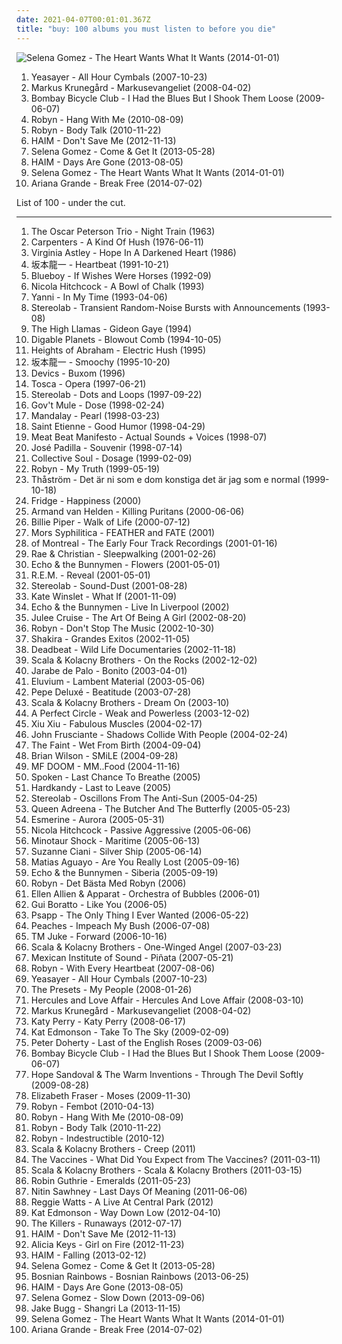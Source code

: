 ```yaml
---
date: 2021-04-07T00:01:01.367Z
title: "buy: 100 albums you must listen to before you die"
---
```

![Selena Gomez - The Heart Wants What It Wants (2014-01-01)](http://coverartarchive.org/release/347d9365-927d-4404-a0d7-65e4916e464e/11438983255-500.jpg "Selena Gomez - The Heart Wants What It Wants (2014-01-01)")
<ol class="albums">
<li data-cover="http://coverartarchive.org/release/55318661-9673-4bab-91cf-421c84b8701f/8635805656-500.jpg" data-tags="indie, rock, indie rock" role="button">Yeasayer - All Hour Cymbals (2007-10-23)</li>
<li data-cover="https://img.discogs.com/ZxGTw8KEhq3xWQdeJ0PRYWxRpxQ=/fit-in/600x594/filters:strip_icc():format(jpeg):mode_rgb():quality(90)/discogs-images/R-1780985-1335607167.jpeg.jpg" data-tags="swedish, buy, favorit, therapy, blandband, markusevangeliet" role="button">Markus Krunegård - Markusevangeliet (2008-04-02)</li>
<li data-cover="http://coverartarchive.org/release/3c9d3437-baca-4b25-bf39-ea906977bb2a/15787070039-500.jpg" data-tags="indie rock, indie" role="button">Bombay Bicycle Club - I Had the Blues But I Shook Them Loose (2009-06-07)</li>
<li data-cover="https://img.discogs.com/13c_rn7hXGWMSdAwmbvMZrmJfYY=/fit-in/600x599/filters:strip_icc():format(jpeg):mode_rgb():quality(90)/discogs-images/R-1200596-1215188260.jpeg.jpg" data-tags="female, pop, alternative, dance, c, synth pop, girls, g, k, sex, buy, j, book, lovely, genesis, second, lost, porn, e, misc, pee pee, monkey, music, vagina, robyn, abc, filter, fish, breasts, sounds, parts, tits, i, tags, tag, moisture, o, else, thursday, nuggets, bananas" role="button">Robyn - Hang With Me (2010-08-09)</li>
<li data-cover="https://img.discogs.com/cMSILn-O_QjEyYQ4HoieDtBeU3U=/fit-in/600x600/filters:strip_icc():format(jpeg):mode_rgb():quality(90)/discogs-images/R-2566810-1415847143-3769.jpeg.jpg" data-tags="electronic, pop, electropop, dance-pop" role="button">Robyn - Body Talk (2010-11-22)</li>
<li data-cover="http://coverartarchive.org/release/362e4026-4c4c-44ed-80ad-c2adf4b1f439/4102931199-500.jpg" data-tags="female, soul, alternative, indie rock, kurt, c, song, girls, g, nu soul, k, plop, sex, numbers, buy, j, hot, book, genesis, second, lost, porn, monday, e, woman, misc, rac, pee pee, vagina, media, abc, breasts, sounds, ladies, tits, first, proverbs, i, tag, sentences, o, kings, thursday, bananas" role="button">HAIM - Don't Save Me (2012-11-13)</li>
<li data-cover="https://img.discogs.com/W-s2RzVMFNqn7fldhLM6BPtsXnQ=/fit-in/600x600/filters:strip_icc():format(jpeg):mode_rgb():quality(90)/discogs-images/R-12351444-1533493817-5998.jpeg.jpg" data-tags="pop, dance, female vocalists" role="button">Selena Gomez - Come & Get It (2013-05-28)</li>
<li data-cover="http://coverartarchive.org/release/bd851d19-d7dc-469a-9726-febb251a50f1/5165325162-500.jpg" data-tags="indie rock, female vocalists, indie pop, soft rock" role="button">HAIM - Days Are Gone (2013-08-05)</li>
<li data-cover="http://coverartarchive.org/release/347d9365-927d-4404-a0d7-65e4916e464e/11438983255-500.jpg" data-tags="female, c, girls, g, k, sex, buy, j, lovely, lost, porn, e, misc, pee pee, music, vagina, abc, breasts, sounds, parts, tits, i, tags, tag, moisture, o, else, thursday, bananas, x, pork, moses, girlfriend, bats, beef" role="button">Selena Gomez - The Heart Wants What It Wants (2014-01-01)</li>
<li data-cover="http://coverartarchive.org/release/d8ee3fb5-e02f-4459-a26f-e4301beb32f1/8796970047-500.jpg" data-tags="pop, ariana grande" role="button">Ariana Grande - Break Free (2014-07-02)</li>
</ol>
List of 100 - under the cut.
<!-- more -->

_________________

<ol class="albums">
<li data-cover="http://coverartarchive.org/release/61ffc81b-5ff8-492e-bec2-1efc8de357c6/14455314213-500.jpg" data-tags="jazz" role="button">
The Oscar Peterson Trio - Night Train (1963)
</li>
<li data-cover="http://coverartarchive.org/release/214cb063-2177-4e2f-9c64-58e381349948/20835723908-500.jpg" data-tags="pop, 70s, human condition" role="button">
Carpenters - A Kind Of Hush (1976-06-11)
</li>
<li data-cover="https://img.discogs.com/m8orecc8erkk0IZ8cm0s5oCeW-s=/fit-in/300x300/filters:strip_icc():format(jpeg):mode_rgb():quality(90)/discogs-images/R-136523-001.jpg.jpg" data-tags="buy" role="button">
Virginia Astley - Hope In A Darkened Heart (1986)
</li>
<li data-cover="http://coverartarchive.org/release/e80b037c-c833-4693-aefc-9c6b65a2086c/19263252252-500.jpg" data-tags="buy, sakamoto, granka, drivethruelvis knows this, drivethruelvis at 18" role="button">
坂本龍一 - Heartbeat (1991-10-21)
</li>
<li data-cover="https://img.discogs.com/QSr_apjNMd4W77uB59wdeRMwMvg=/fit-in/200x200/filters:strip_icc():format(jpeg):mode_rgb():quality(90)/discogs-images/R-889642-1169605804.jpeg.jpg" data-tags="buy, sarah records, lemon zest, iveldie best of 1992, looking for moss cottage 2010" role="button">
Blueboy - If Wishes Were Horses (1992-09)
</li>
<li data-cover="https://img.discogs.com/_Rzd6ggrxkwx90HX3SYjqwjL71Q=/fit-in/200x200/filters:strip_icc():format(jpeg):mode_rgb():quality(90)/discogs-images/R-1480917-1222893984.jpeg.jpg" data-tags="trip-hop, buy, music i tried but didnt like" role="button">
Nicola Hitchcock - A Bowl of Chalk (1993)
</li>
<li data-cover="http://coverartarchive.org/release/cb54f749-7cc4-47de-afe0-7e431b0a37e4/27179746872-500.jpg" data-tags="yanni" role="button">
Yanni - In My Time (1993-04-06)
</li>
<li data-cover="https://img.discogs.com/SDM2sRMTqu6GNhemc3LFvcypXos=/fit-in/600x602/filters:strip_icc():format(jpeg):mode_rgb():quality(90)/discogs-images/R-2370269-1280077484.jpeg.jpg" data-tags="post-rock" role="button">
Stereolab - Transient Random-Noise Bursts with Announcements (1993-08)
</li>
<li data-cover="http://coverartarchive.org/release/3a35b9bb-2b7e-3f07-a83c-3e39709572e8/25594687269-500.jpg" data-tags="chamber pop, soft rock, intrumental, buy, ork-pop, soft rock revival" role="button">
The High Llamas - Gideon Gaye (1994)
</li>
<li data-cover="http://coverartarchive.org/release/acdf71be-2eae-4031-a893-c286dc2a669d/4411318082-500.jpg" data-tags="jazz hop, hip hop" role="button">
Digable Planets - Blowout Comb (1994-10-05)
</li>
<li data-cover="http://coverartarchive.org/release/31d4a361-ee0a-44f2-8db8-b0ffc8179d2e/15446671046-500.jpg" data-tags="electronica, downtempo" role="button">
Heights of Abraham - Electric Hush (1995)
</li>
<li data-cover="https://via.placeholder.com/450" data-tags="japanese, downtempo, buy, wantlist, granka" role="button">
坂本龍一 - Smoochy (1995-10-20)
</li>
<li data-cover="http://coverartarchive.org/release/06eba15b-9c14-4c3a-9fb5-e6ec78d2d43d/18208720534-500.jpg" data-tags="indie, folk, dream pop, buy, devics, psychedelic-rock" role="button">
Devics - Buxom (1996)
</li>
<li data-cover="http://coverartarchive.org/release/2d72147b-10f6-4c24-b2bf-77e5214d3e2f/4530504774-500.jpg" data-tags="downtempo" role="button">
Tosca - Opera (1997-06-21)
</li>
<li data-cover="http://coverartarchive.org/release/ac08220a-ca91-3c93-b31b-b231270773af/11622727078-500.jpg" data-tags="lounge, electronic, post-rock" role="button">
Stereolab - Dots and Loops (1997-09-22)
</li>
<li data-cover="http://coverartarchive.org/release/5a2c4afd-d30a-428c-968d-de082494d9a8/28967153015-500.jpg" data-tags="blues rock" role="button">
Gov't Mule - Dose (1998-02-24)
</li>
<li data-cover="http://coverartarchive.org/release/79ae57bc-18b4-4d81-a242-6de3aa725b51/11160790318-500.jpg" data-tags="trip-hop, trip hop, favorite artists, buy, mirror dancing, mtv chill out zone - amp mtv" role="button">
Mandalay - Pearl (1998-03-23)
</li>
<li data-cover="http://coverartarchive.org/release/411bd24c-67a1-4afd-a00b-56ded79747b4/3475488650-500.jpg" data-tags="stylish" role="button">
Saint Etienne - Good Humor (1998-04-29)
</li>
<li data-cover="http://coverartarchive.org/release/7898d0fe-e0ff-4c30-9c92-2f7843ebd0e2/2542370440-500.jpg" data-tags="electronic, electronica, industrial, techno, big beat, electro-industrial" role="button">
Meat Beat Manifesto - Actual Sounds + Voices (1998-07)
</li>
<li data-cover="http://coverartarchive.org/release/87d2e88a-9373-4a46-b233-0d29f5d8a7de/13518150800-500.jpg" data-tags="chillout" role="button">
José Padilla - Souvenir (1998-07-14)
</li>
<li data-cover="http://coverartarchive.org/release/3bf8751c-c418-494a-9897-e345415bb1a6/15473876103-500.jpg" data-tags="alternative, alternative rock" role="button">
Collective Soul - Dosage (1999-02-09)
</li>
<li data-cover="https://img.discogs.com/13c_rn7hXGWMSdAwmbvMZrmJfYY=/fit-in/600x599/filters:strip_icc():format(jpeg):mode_rgb():quality(90)/discogs-images/R-1200596-1215188260.jpeg.jpg" data-tags="female, soul, dance, girls, sex, lovely, porn, misc, vagina, breasts, tits, moisture, girlfriend, miscellaneous, boobs, shady, pleasure, girls girls girls, boobies, i want to make out with her so bad, titties, mammal, vaginal, jugs, imaginary, i would like to spend an afternoon rubbing her breasts with warm mineral oil, mammaries, camel toe, sex stuff, finely tailored, lady love, a fashionable likeness of cylindrical awareness, smell of female, maternal, vagina possession, feminine cavern of love, boneriffic, and such, grumpy still skin, lady parts, soft and moist, masturbation fodder, female lady, lady female, hie to kolob, cylindrical awareness, cavern of love, the smell of female, you can if you want to, imaginary girlfriend, unclean thoughts, woman lady, prophetess, maternal prophetess, juglets, jiggles, broadish" role="button">
Robyn - My Truth (1999-05-19)
</li>
<li data-cover="http://coverartarchive.org/release/689e10ee-864c-4739-acc4-d066ea064227/4457043018-500.jpg" data-tags="swedish" role="button">
Thåström - Det är ni som e dom konstiga det är jag som e normal (1999-10-18)
</li>
<li data-cover="https://img.discogs.com/QLoN79nE68-tlgV6BrSEN5T-9tw=/fit-in/600x600/filters:strip_icc():format(jpeg):mode_rgb():quality(90)/discogs-images/R-77560-1291240501.jpeg.jpg" data-tags="ambient" role="button">
Fridge - Happiness (2000)
</li>
<li data-cover="http://coverartarchive.org/release/ac342c7a-7ab1-4562-bc14-9ac2ca175684/22288097062-500.jpg" data-tags="dance, techno, house, club, buy" role="button">
Armand van Helden - Killing Puritans (2000-06-06)
</li>
<li data-cover="http://coverartarchive.org/release/e2283103-9c78-4778-96f1-002dc86626be/12059807281-500.jpg" data-tags="pop" role="button">
Billie Piper - Walk of Life (2000-07-12)
</li>
<li data-cover="http://coverartarchive.org/release/ad1a06f7-8bbb-4895-a748-8ac36d61bed7/5508693710-500.jpg" data-tags="ethereal, gothic rock, goth rock" role="button">
Mors Syphilitica - FEATHER and FATE (2001)
</li>
<li data-cover="https://via.placeholder.com/450" data-tags="indie pop, mellow, explorations, buy, innocent, amazing lyrics, xd, broken sounds, a surveiller, songs that make me laugh til i shit myself but are still good songs, i like music with lyrics" role="button">
of Montreal - The Early Four Track Recordings (2001-01-16)
</li>
<li data-cover="http://coverartarchive.org/release/df66e6fa-94b1-37be-b577-a534ec6c1252/7047864885-500.jpg" data-tags="downtempo" role="button">
Rae & Christian - Sleepwalking (2001-02-26)
</li>
<li data-cover="https://img.discogs.com/0tZMbDBp0XbcVKPGOyFNRigoIiI=/fit-in/600x643/filters:strip_icc():format(jpeg):mode_rgb():quality(90)/discogs-images/R-708633-1271031293.jpeg.jpg" data-tags="rock, alternative, alternative rock, buy, 00s, bunnymen heaven, goth noir, andys techno funk" role="button">
Echo & the Bunnymen - Flowers (2001-05-01)
</li>
<li data-cover="http://coverartarchive.org/release/0adf4299-fc93-327f-8bc1-2c6d65bdc507/3113582104-500.jpg" data-tags="alternative, 00s, rock" role="button">
R.E.M. - Reveal (2001-05-01)
</li>
<li data-cover="https://img.discogs.com/wkN18i8yFdEXOUyFOSK9vFfvQaA=/fit-in/600x597/filters:strip_icc():format(jpeg):mode_rgb():quality(90)/discogs-images/R-188570-1221493460.jpeg.jpg" data-tags="post-rock" role="button">
Stereolab - Sound-Dust (2001-08-28)
</li>
<li data-cover="http://coverartarchive.org/release/7fd1004c-5116-4323-84e5-2e8b2a23f736/10583997394-500.jpg" data-tags="soundtrack, easy listening" role="button">
Kate Winslet - What If (2001-11-09)
</li>
<li data-cover="http://coverartarchive.org/release/c1f1819a-ce97-4f2c-bff7-54f8dd2be70b/12885144100-500.jpg" data-tags="alternative, new wave, live, buy, liverpool, echo & the bunnymen, deleted, live album, desert island discs, flashback alternatives, brilliant albums, sjc, live in liverpool" role="button">
Echo & the Bunnymen - Live In Liverpool (2002)
</li>
<li data-cover="http://coverartarchive.org/release/a5039815-a931-4000-a357-5496210804d5/8837990661-500.jpg" data-tags="female, dark, buy, new material from old favourites, sassy gals, music i tried but didnt like" role="button">
Julee Cruise - The Art Of Being A Girl (2002-08-20)
</li>
<li data-cover="http://coverartarchive.org/release/e6a1148f-1bfd-49a8-990f-346807b2455e/10013223321-500.jpg" data-tags="swedish, 00s" role="button">
Robyn - Don't Stop The Music (2002-10-30)
</li>
<li data-cover="http://coverartarchive.org/release/15483097-3a69-3b70-ae4a-40ca82156c27/7143040493-500.jpg" data-tags="latin, shakira, pop" role="button">
Shakira - Grandes Exitos (2002-11-05)
</li>
<li data-cover="http://coverartarchive.org/release/8beb343f-bcf7-4f08-ac03-4fb63ce3e6ed/15210148128-500.jpg" data-tags="electronic, ambient" role="button">
Deadbeat - Wild Life Documentaries (2002-11-18)
</li>
<li data-cover="https://img.discogs.com/2evP-iZwhLbOmEvbc7fFhA97bgI=/fit-in/600x601/filters:strip_icc():format(jpeg):mode_rgb():quality(90)/discogs-images/R-11070078-1509291849-4301.jpeg.jpg" data-tags="c, choir, g, k, j, friday, e, misc, i, o, x, d, shady, s, b, h, w, m, t, l, y, z, n, p, q, v, grady, u, shady grady, testing 1-2-3, kolob, if you could hie to kolob, ploppy, jibby, nuggetarian, droppy pop, jibby jibby jibby jibby jibby, jibby jibby jibby jibby jibby jibby jibby, jibby jibby jibby jibby jibby jibby jibby jibby jibby jibby jibby" role="button">
Scala & Kolacny Brothers - On the Rocks (2002-12-02)
</li>
<li data-cover="http://coverartarchive.org/release/8f44d020-ecbb-4f28-af8e-81ca8db8bf5c/16337197363-500.jpg" data-tags="latin" role="button">
Jarabe de Palo - Bonito (2003-04-01)
</li>
<li data-cover="http://coverartarchive.org/release/0a37bee7-e8bc-4902-bcd9-b99efd7b5d58/21530586130-500.jpg" data-tags="ambient" role="button">
Eluvium - Lambent Material (2003-05-06)
</li>
<li data-cover="http://coverartarchive.org/release/3994089f-f8b0-4649-b7dc-25a62cadf55b/15553360969-500.jpg" data-tags="chillout, electronic" role="button">
Pepe Deluxé - Beatitude (2003-07-28)
</li>
<li data-cover="https://img.discogs.com/F7T-Kn1eL6DYiQ2gGaEQom3eDeg=/fit-in/600x596/filters:strip_icc():format(jpeg):mode_rgb():quality(90)/discogs-images/R-350690-1165688961.jpeg.jpg" data-tags="choir" role="button">
Scala & Kolacny Brothers - Dream On (2003-10)
</li>
<li data-cover="http://coverartarchive.org/release/873ce436-5bac-4bbb-927b-fe00ae451424/15044883720-500.jpg" data-tags="progressive rock, prog, buy, inspiring, jlunare, jlunarepowerful" role="button">
A Perfect Circle - Weak and Powerless (2003-12-02)
</li>
<li data-cover="http://coverartarchive.org/release/40ea02cf-77ee-43e7-89c3-ab54f759c078/5619297237-500.jpg" data-tags="experimental" role="button">
Xiu Xiu - Fabulous Muscles (2004-02-17)
</li>
<li data-cover="http://coverartarchive.org/release/0c18d5dd-3e3d-459c-b647-80734819d072/20451673315-500.jpg" data-tags="alternative, experimental" role="button">
John Frusciante - Shadows Collide With People (2004-02-24)
</li>
<li data-cover="https://img.discogs.com/987NsiAX9j24z4m0p8rzVHyEEAk=/fit-in/400x398/filters:strip_icc():format(jpeg):mode_rgb():quality(90)/discogs-images/R-334652-1097616842.jpg.jpg" data-tags="indie" role="button">
The Faint - Wet From Birth (2004-09-04)
</li>
<li data-cover="http://coverartarchive.org/release/b7b2aa52-2189-486a-aa6f-de095ddfd019/1602455849-500.jpg" data-tags="classic rock, pop, baroque pop" role="button">
Brian Wilson - SMiLE (2004-09-28)
</li>
<li data-cover="https://img.discogs.com/ZC5qdddgiu7nfI2pBeS7HkRj3mQ=/fit-in/600x600/filters:strip_icc():format(jpeg):mode_rgb():quality(90)/discogs-images/R-4431342-1565229212-6023.jpeg.jpg" data-tags="hip-hop, rap" role="button">
MF DOOM - MM..Food (2004-11-16)
</li>
<li data-cover="http://coverartarchive.org/release/a0b40968-f389-48b1-a4e3-4ec6df5ec8d3/24383110980-500.jpg" data-tags="rock, christian" role="button">
Spoken - Last Chance To Breathe (2005)
</li>
<li data-cover="https://img.discogs.com/JOsAMnQKlkl9kQRvFpNC8-tOES0=/fit-in/400x400/filters:strip_icc():format(jpeg):mode_rgb():quality(90)/discogs-images/R-632368-1197256115.jpeg.jpg" data-tags="future jazz, buy, iveldie bar, fully streamable tracks, catskills records" role="button">
Hardkandy - Last to Leave (2005)
</li>
<li data-cover="http://coverartarchive.org/release/21bb98bc-11ed-4f9c-ae35-81d51012d0e5/2633628320-500.jpg" data-tags="electronic, indie, alternative, post-rock" role="button">
Stereolab - Oscillons From The Anti-Sun (2005-04-25)
</li>
<li data-cover="https://via.placeholder.com/450" data-tags="rock, alternative, female vocalists, radio radio radio" role="button">
Queen Adreena - The Butcher And The Butterfly (2005-05-23)
</li>
<li data-cover="https://via.placeholder.com/450" data-tags="instrumental, post-rock" role="button">
Esmerine - Aurora (2005-05-31)
</li>
<li data-cover="https://img.discogs.com/5GcKbgxGvNOs2HbplBMseahYxkM=/fit-in/600x605/filters:strip_icc():format(jpeg):mode_rgb():quality(90)/discogs-images/R-491081-1582408382-5247.jpeg.jpg" data-tags="chillout, downtempo" role="button">
Nicola Hitchcock - Passive Aggressive (2005-06-06)
</li>
<li data-cover="https://via.placeholder.com/450" data-tags="idm" role="button">
Minotaur Shock - Maritime (2005-06-13)
</li>
<li data-cover="https://via.placeholder.com/450" data-tags="instrumental, new age" role="button">
Suzanne Ciani - Silver Ship (2005-06-14)
</li>
<li data-cover="http://coverartarchive.org/release/be49d81b-1309-4c2f-93a1-83f8a82454c7/10886577571-500.jpg" data-tags="techno, minimal, kompakt" role="button">
Matias Aguayo - Are You Really Lost (2005-09-16)
</li>
<li data-cover="http://coverartarchive.org/release/b4f84604-4903-3209-9d74-4228543297c6/22963410399-500.jpg" data-tags="neo-psychedelia, alternative pop/ rock" role="button">
Echo & the Bunnymen - Siberia (2005-09-19)
</li>
<li data-cover="http://coverartarchive.org/release/08cd745b-46cf-4a65-8fa7-7bdcd8eb7004/5393612455-500.jpg" data-tags="female, alternative, c, girls, g, k, sex, buy, j, book, lovely, genesis, second, lost, porn, e, misc, pee pee, monkey, music, vagina, robyn, abc, filter, fish, breasts, sounds, parts, tits, i, tags, tag, moisture, o, else, thursday, nuggets, bananas, x" role="button">
Robyn - Det Bästa Med Robyn (2006)
</li>
<li data-cover="http://coverartarchive.org/release/54d97e69-69cb-4d83-923b-adcb5179d2b9/3985038465-500.jpg" data-tags="electronic, minimal" role="button">
Ellen Allien & Apparat - Orchestra of Bubbles (2006-01)
</li>
<li data-cover="http://coverartarchive.org/release/f456f5e8-bbc7-477e-85a6-bc6639bfd9f0/10887019108-500.jpg" data-tags="house, minimal" role="button">
Gui Boratto - Like You (2006-05)
</li>
<li data-cover="https://via.placeholder.com/450" data-tags="experimental, amn 2006" role="button">
Psapp - The Only Thing I Ever Wanted (2006-05-22)
</li>
<li data-cover="https://img.discogs.com/WK7kItudmSg3rnMR8UnqqTCmsMU=/fit-in/600x458/filters:strip_icc():format(jpeg):mode_rgb():quality(90)/discogs-images/R-764877-1268008291.jpeg.jpg" data-tags="electroclash" role="button">
Peaches - Impeach My Bush (2006-07-08)
</li>
<li data-cover="https://img.discogs.com/rLvxUnGKjU6bxfw9XoNvCXC72hY=/fit-in/200x200/filters:strip_icc():format(jpeg):mode_rgb():quality(90)/discogs-images/R-817262-1167818772.jpeg.jpg" data-tags="tru thoughts" role="button">
TM Juke - Forward (2006-10-16)
</li>
<li data-cover="https://img.discogs.com/nCKvxKZiudPg5-CAyAvIScAo3XM=/fit-in/464x432/filters:strip_icc():format(jpeg):mode_rgb():quality(90)/discogs-images/R-1160425-1197095554.jpeg.jpg" data-tags="c, choir, g, k, j, friday, e, misc, i, o, x, d, shady, s, b, h, w, m, t, l, y, z, n, p, q, v, grady, u, shady grady, testing 1-2-3, kolob, if you could hie to kolob, ploppy, jibby, nuggetarian, droppy pop, jibby jibby jibby jibby jibby, jibby jibby jibby jibby jibby jibby jibby, jibby jibby jibby jibby jibby jibby jibby jibby jibby jibby jibby" role="button">
Scala & Kolacny Brothers - One-Winged Angel (2007-03-23)
</li>
<li data-cover="https://img.discogs.com/HXVrlyD-xmtPXGCF0TebsfIBZO0=/fit-in/600x600/filters:strip_icc():format(jpeg):mode_rgb():quality(90)/discogs-images/R-1007965-1309482053.jpeg.jpg" data-tags="dance, hecho en mexico, bums bums" role="button">
Mexican Institute of Sound - Piñata (2007-05-21)
</li>
<li data-cover="http://coverartarchive.org/release/cc1bc121-6078-4413-954e-c394c2df0e6b/7997586808-500.jpg" data-tags="female, alternative, c, girls, g, k, sex, buy, j, book, lovely, genesis, second, lost, porn, e, misc, pee pee, monkey, music, vagina, robyn, abc, filter, fish, breasts, sounds, parts, tits, i, tags, tag, moisture, o, else, thursday, nuggets, bananas, x, meat" role="button">
Robyn - With Every Heartbeat (2007-08-06)
</li>
<li data-cover="http://coverartarchive.org/release/55318661-9673-4bab-91cf-421c84b8701f/8635805656-500.jpg" data-tags="indie, rock, indie rock" role="button">
Yeasayer - All Hour Cymbals (2007-10-23)
</li>
<li data-cover="https://img.discogs.com/zvlpqbmJ0t3Rezgfp-Id1VrNumw=/fit-in/590x592/filters:strip_icc():format(jpeg):mode_rgb():quality(90)/discogs-images/R-1454327-1288254552.jpeg.jpg" data-tags="electronic, electropop, indie, australian, synthpop, modern rock, buy, electrohouse, australian electronic" role="button">
The Presets - My People (2008-01-26)
</li>
<li data-cover="http://coverartarchive.org/release/b5be52c1-9c7c-4e7e-a8c2-5e2de309a11d/21164902564-500.jpg" data-tags="electronic, 00s" role="button">
Hercules and Love Affair - Hercules And Love Affair (2008-03-10)
</li>
<li data-cover="https://img.discogs.com/ZxGTw8KEhq3xWQdeJ0PRYWxRpxQ=/fit-in/600x594/filters:strip_icc():format(jpeg):mode_rgb():quality(90)/discogs-images/R-1780985-1335607167.jpeg.jpg" data-tags="swedish, buy, favorit, therapy, blandband, markusevangeliet" role="button">
Markus Krunegård - Markusevangeliet (2008-04-02)
</li>
<li data-cover="https://img.discogs.com/J-HhItASrTRuWJiB5nKULEUl2n0=/fit-in/600x450/filters:strip_icc():format(jpeg):mode_rgb():quality(90)/discogs-images/R-12578519-1537970101-7842.jpeg.jpg" data-tags="female, c, girls, g, k, sex, buy, j, lovely, lost, porn, e, misc, pee pee, vagina, abc, breasts, sounds, parts, tits, i, tags, tag, moisture, o, else, thursday, bananas, x, pork, moses, girlfriend, bats, beef, batman" role="button">
Katy Perry - Katy Perry (2008-06-17)
</li>
<li data-cover="http://coverartarchive.org/release/f0e04b77-0f3b-4ca8-91ad-8e9280bf83ef/18248581373-500.jpg" data-tags="female, jazz, female vocalists, why, misc, babe, bibles, girlfriend, cherry, marvelous, miscellaneous, shared, shady, pleasure, pussy, crush, grady, release, nipples, imaginary, moist, camel toe, shady grady, miss kitty, childhood crush, smell of female, hump day, explicitly, feminine cavern of love, boneriffic, hie to kolob, hotter than should be allowed for human beings, i like to watch, beneficial, cavern of love, the smell of female, you can if you want to, imaginary girlfriend, the one and only true verbal plenary inspirational spirit guide toward copacetic satisfaction, sexier than should be allowed for human beings, broadish, clsid not unique, 00c04fd7d062, grants men the power of erection, 9e56be61-c50f-11cf-9a2c-00a0c90a90ce, 9e56be61, c50f, 11cf, 9a2c, 00a0c90a90ce, 888dca60-fc0a-11cf-8f0f-00c04fd7d062, 888dca60, 8f0f" role="button">
Kat Edmonson - Take To The Sky (2009-02-09)
</li>
<li data-cover="http://coverartarchive.org/release/d76dde1b-82f9-46c9-87e6-ebcc68df002e/21665523106-500.jpg" data-tags="alternative, alternative rock, indie rock, buy, parlophone" role="button">
Peter Doherty - Last of the English Roses (2009-03-06)
</li>
<li data-cover="http://coverartarchive.org/release/3c9d3437-baca-4b25-bf39-ea906977bb2a/15787070039-500.jpg" data-tags="indie rock, indie" role="button">
Bombay Bicycle Club - I Had the Blues But I Shook Them Loose (2009-06-07)
</li>
<li data-cover="http://coverartarchive.org/release/dd7bb754-96eb-3bf4-a54f-cfe96628c3be/5040967080-500.jpg" data-tags="dream pop" role="button">
Hope Sandoval & The Warm Inventions - Through The Devil Softly (2009-08-28)
</li>
<li data-cover="http://coverartarchive.org/release/98926e50-b998-4b58-9118-011a522a393e/14896681281-500.jpg" data-tags="indie, all time fav, my gang 09, mixt" role="button">
Elizabeth Fraser - Moses (2009-11-30)
</li>
<li data-cover="https://img.discogs.com/G9kv_Cz0yCIcRwzezpldjlGmDcQ=/fit-in/596x600/filters:strip_icc():format(jpeg):mode_rgb():quality(90)/discogs-images/R-1319382-1350940693-5232.jpeg.jpg" data-tags="robyn" role="button">
Robyn - Fembot (2010-04-13)
</li>
<li data-cover="https://img.discogs.com/13c_rn7hXGWMSdAwmbvMZrmJfYY=/fit-in/600x599/filters:strip_icc():format(jpeg):mode_rgb():quality(90)/discogs-images/R-1200596-1215188260.jpeg.jpg" data-tags="female, pop, alternative, dance, c, synth pop, girls, g, k, sex, buy, j, book, lovely, genesis, second, lost, porn, e, misc, pee pee, monkey, music, vagina, robyn, abc, filter, fish, breasts, sounds, parts, tits, i, tags, tag, moisture, o, else, thursday, nuggets, bananas" role="button">
Robyn - Hang With Me (2010-08-09)
</li>
<li data-cover="https://img.discogs.com/cMSILn-O_QjEyYQ4HoieDtBeU3U=/fit-in/600x600/filters:strip_icc():format(jpeg):mode_rgb():quality(90)/discogs-images/R-2566810-1415847143-3769.jpeg.jpg" data-tags="electronic, pop, electropop, dance-pop" role="button">
Robyn - Body Talk (2010-11-22)
</li>
<li data-cover="http://coverartarchive.org/release/db805c04-16c1-4464-9811-74488445339b/9613183966-500.jpg" data-tags="female, alternative, c, girls, g, k, sex, buy, j, book, lovely, genesis, second, lost, porn, e, misc, pee pee, monkey, music, vagina, robyn, abc, filter, fish, breasts, sounds, parts, tits, i, tags, tag, moisture, o, else, thursday, nuggets, bananas, x, meat" role="button">
Robyn - Indestructible (2010-12)
</li>
<li data-cover="https://img.discogs.com/a-hbBzDLxYwDYSr8v-37-BwzeDc=/fit-in/285x283/filters:strip_icc():format(jpeg):mode_rgb():quality(90)/discogs-images/R-2828402-1302877453.jpeg.jpg" data-tags="c, g, e, misc, i, d, shady, b, h, w, m, l, n, v, grady, u, shady grady, k, j, friday, o, x, miscellaneous, s, t, y, z, p, q, testing 1-2-3, kolob, if you could hie to kolob, ploppy, jibby, related tags, nuggetarian, droppy pop, jibby jibby jibby jibby jibby, jibby jibby jibby jibby jibby jibby jibby, jibby jibby jibby jibby jibby jibby jibby jibby jibby jibby jibby" role="button">
Scala & Kolacny Brothers - Creep (2011)
</li>
<li data-cover="http://coverartarchive.org/release/92e3d43e-06b2-4113-827e-6c0884c0882b/10208208762-500.jpg" data-tags="indie rock, indie" role="button">
The Vaccines - What Did You Expect from The Vaccines? (2011-03-11)
</li>
<li data-cover="https://img.discogs.com/Z7bjJoducptpaQdrGt9TRjbihsU=/fit-in/288x290/filters:strip_icc():format(jpeg):mode_rgb():quality(90)/discogs-images/R-3006371-1311407082.jpeg.jpg" data-tags="c, g, e, misc, i, d, shady, b, h, w, m, l, n, v, grady, u, shady grady, k, j, friday, o, x, miscellaneous, s, t, y, z, p, q, testing 1-2-3, kolob, if you could hie to kolob, ploppy, jibby, related tags, nuggetarian, droppy pop, jibby jibby jibby jibby jibby, jibby jibby jibby jibby jibby jibby jibby, jibby jibby jibby jibby jibby jibby jibby jibby jibby jibby jibby" role="button">
Scala & Kolacny Brothers - Scala & Kolacny Brothers (2011-03-15)
</li>
<li data-cover="https://img.discogs.com/gCz8jl5AzqKL3w9WPIPCEOR0hCQ=/fit-in/600x544/filters:strip_icc():format(jpeg):mode_rgb():quality(90)/discogs-images/R-2860694-1409630036-9751.jpeg.jpg" data-tags="trip-hop, ambient, downtempo, new age, buy" role="button">
Robin Guthrie - Emeralds (2011-05-23)
</li>
<li data-cover="https://img.discogs.com/xFHZZSS2y9MCrRoWFMYQhlG719c=/fit-in/500x500/filters:strip_icc():format(jpeg):mode_rgb():quality(90)/discogs-images/R-3138433-1317556370.jpeg.jpg" data-tags="electronic, buy, rel-mnth:2011:may" role="button">
Nitin Sawhney - Last Days Of Meaning (2011-06-06)
</li>
<li data-cover="http://coverartarchive.org/release/3359ec14-f72a-4581-a338-bd9209981ee0/22136220963-500.jpg" data-tags="c, solo, catchy, house, day, sunday, g, k, like, random, why, quiet, gospel, buy, out, j, place, depression, beach, son, commercial, staff, comfort, years, friday, march, b-sides, work, colors, monday, saturday, e, november, tabla, upcoming, though, august, misc, pink, three, tracks, pee pee, praise, collection, orange, la, zero, name, stars, blue, red, green, songs, days, yellow, april, dates, months, forever, he, december, i, richard, february, o, never, you, thursday, we, releasing, too, someone, apart, guides, not, off, oil, june, x, depth, divers, makes, shade, records" role="button">
Reggie Watts - A Live At Central Park (2012)
</li>
<li data-cover="http://coverartarchive.org/release/cf198fe2-d410-42db-9b6e-7e7f251a7d23/8455742789-500.jpg" data-tags="jazz, female vocalists" role="button">
Kat Edmonson - Way Down Low (2012-04-10)
</li>
<li data-cover="http://coverartarchive.org/release/e2808d49-9b34-449e-aed2-83e4b33a4190/1552131766-500.jpg" data-tags="alternative rock" role="button">
The Killers - Runaways (2012-07-17)
</li>
<li data-cover="http://coverartarchive.org/release/362e4026-4c4c-44ed-80ad-c2adf4b1f439/4102931199-500.jpg" data-tags="female, soul, alternative, indie rock, kurt, c, song, girls, g, nu soul, k, plop, sex, numbers, buy, j, hot, book, genesis, second, lost, porn, monday, e, woman, misc, rac, pee pee, vagina, media, abc, breasts, sounds, ladies, tits, first, proverbs, i, tag, sentences, o, kings, thursday, bananas" role="button">
HAIM - Don't Save Me (2012-11-13)
</li>
<li data-cover="http://coverartarchive.org/release/7a032865-3754-4659-9f34-ec7ec48a95ea/17147368325-500.jpg" data-tags="soul" role="button">
Alicia Keys - Girl on Fire (2012-11-23)
</li>
<li data-cover="http://coverartarchive.org/release/551e3ae7-a8a0-48e5-a739-4e436da3b70b/3327967040-500.jpg" data-tags="indie" role="button">
HAIM - Falling (2013-02-12)
</li>
<li data-cover="https://img.discogs.com/W-s2RzVMFNqn7fldhLM6BPtsXnQ=/fit-in/600x600/filters:strip_icc():format(jpeg):mode_rgb():quality(90)/discogs-images/R-12351444-1533493817-5998.jpeg.jpg" data-tags="pop, dance, female vocalists" role="button">
Selena Gomez - Come & Get It (2013-05-28)
</li>
<li data-cover="http://coverartarchive.org/release/c5002493-f832-4bc1-b9ce-269c00619ba7/6243979451-500.jpg" data-tags="alternative rock, indie rock" role="button">
Bosnian Rainbows - Bosnian Rainbows (2013-06-25)
</li>
<li data-cover="http://coverartarchive.org/release/bd851d19-d7dc-469a-9726-febb251a50f1/5165325162-500.jpg" data-tags="indie rock, female vocalists, indie pop, soft rock" role="button">
HAIM - Days Are Gone (2013-08-05)
</li>
<li data-cover="http://coverartarchive.org/release/7b551899-da65-48fd-98d9-77d1e7cd19be/16458471655-500.jpg" data-tags="selena gomez" role="button">
Selena Gomez - Slow Down (2013-09-06)
</li>
<li data-cover="http://coverartarchive.org/release/47537d12-9ace-4903-ae3a-0174e3965326/5701526726-500.jpg" data-tags="indie, indie rock, rock" role="button">
Jake Bugg - Shangri La (2013-11-15)
</li>
<li data-cover="http://coverartarchive.org/release/347d9365-927d-4404-a0d7-65e4916e464e/11438983255-500.jpg" data-tags="female, c, girls, g, k, sex, buy, j, lovely, lost, porn, e, misc, pee pee, music, vagina, abc, breasts, sounds, parts, tits, i, tags, tag, moisture, o, else, thursday, bananas, x, pork, moses, girlfriend, bats, beef" role="button">
Selena Gomez - The Heart Wants What It Wants (2014-01-01)
</li>
<li data-cover="http://coverartarchive.org/release/d8ee3fb5-e02f-4459-a26f-e4301beb32f1/8796970047-500.jpg" data-tags="pop, ariana grande" role="button">
Ariana Grande - Break Free (2014-07-02)
</li>
</ol>